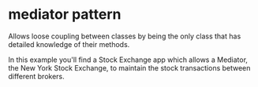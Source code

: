 # mediator pattern

Allows loose coupling between classes by being the only class that has detailed knowledge of their methods.

In this example you'll find a Stock Exchange app which allows a Mediator, the New York Stock Exchange, to maintain the stock transactions between different brokers.

